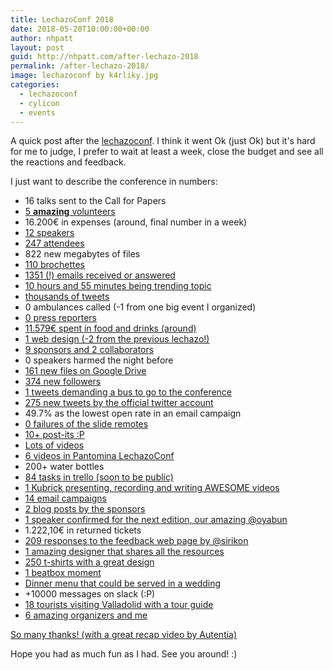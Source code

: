```yaml
---
title: LechazoConf 2018
date: 2018-05-20T10:00:00+00:00
author: nhpatt
layout: post
guid: http://nhpatt.com/after-lechazo-2018
permalink: /after-lechazo-2018/
image: lechazoconf by k4rliky.jpg
categories:
  - lechazoconf
  - cylicon
  - events
---
```


A quick post after the [lechazoconf](https://lechazoconf.com). I think it went Ok (just Ok) but it's hard for me to judge, I prefer to wait at least a week, close the budget and see all the reactions and feedback.

I just want to describe the conference in numbers:

* 16 talks sent to the Call for Papers
* <a href="https://twitter.com/lechazoconf/lists/voluntarios-2018/members" target="_blank">5 **amazing** volunteers</a>
* 16.200€ in expenses (around, final number in a week)
* <a href="https://lechazoconf.com/#our_speakers" target="_blank">12 speakers</a>
* <a href="https://www.ticketea.com/entradas-conferencia-lechazoconf/" target="_blank">247 attendees</a>
* 822 new megabytes of files
* <a href="https://photos.app.goo.gl/1vpHyBuMeFVOIPgy2" target="_blank">110 brochettes</a>
* <a href="mailto:lechazoconf@gmail.com">1351 (!) emails received or answered</a>
* <a href="http://www.trendinalia.com/twitter-trending-topics/spain/spain-180519.html" target="_blank">10 hours and 55 minutes being trending topic</a>
* <a href="https://twitter.com/hashtag/lechazoconf?f=tweets&vertical=default" target="_blank">thousands of tweets</a>
* 0 ambulances called (-1 from one big event I organized)
* <a href="https://www.google.es/search?q=lechazoconf&source=lnms&tbm=nws&sa=X&ved=0ahUKEwilheWy2pfbAhWIPxQKHWg4CeIQ_AUIDSgE&biw=1002&bih=803" target="_blank">0 press reporters</a>
* <a href="https://trello-attachments.s3.amazonaws.com/5980d456f9545d759c914430/5980da62b71e7d9912092ba8/c16aa748f56d111dcd33fc9f05e1b742/Aperitivos_1-2_SAE_2018.pdf" target="_blank">11.579€ spent in food and drinks (around)</a>
* <a href="https://drive.google.com/open?id=0B705TXg4WsnwZk8ta3FjTGg5Z1E" target="_blank">1 web design (-2 from the previous lechazo!)</a>
* <a href="https://lechazoconf.com/#partners" target="_blank">9 sponsors and 2 collaborators</a>
* 0 speakers harmed the night before
* <a href="../images/lechazo_drive.png" target="_blank">161 new files on Google Drive</a>
* <a href="https://twitter.com/lechazoconf/followers" target="_blank">374 new followers</a>
* <a href="https://twitter.com/rlbisbe/status/997730814602313728" target="_blank">1 tweets demanding a bus to go to the conference</a>
* <a href="https://twitter.com/lechazoconf" target="_blank">275 new tweets by the official twitter account</a>
* 49.7% as the lowest open rate in an email campaign
* <a href="https://twitter.com/LuciaMaestro/status/997752942328508417" target="_blank">0 failures of the slide remotes</a>
* <a href="https://photos.app.goo.gl/cRy42hSAbjyyuiBM6" target="_blank">10+ post-its :P</a>
* <a href="https://twitter.com/search?f=videos&vertical=default&q=lechazoconf&src=typd" target="_blank">Lots of videos</a>
* <a href="http://youtube.com/lechazoconf" target="_blank">6 videos in Pantomina LechazoConf</a>
* 200+ water bottles
* <a href="../images/lechazo2018_trello.png" target="_blank">84 tasks in trello (soon to be public)</a>
* <a href="https://pbs.twimg.com/media/Ddiz3OtV0AA_ydl.jpg:large" target="_blank">1 Kubrick presenting, recording and writing AWESOME videos</a>
* <a href="../images/lechazo2018_mailchimp.png" target="_blank">14 email campaigns</a>
* <a href="https://lechazoconf.com/#blog" target="_blank">2 blog posts by the sponsors</a>
* <a href="https://twitter.com/ntncarlon/status/998635356936433665" target="_blank">1 speaker confirmed for the next edition, our amazing @oyabun</a>
* 1.222,10€ in returned tickets
* <a href="https://feedback.lechazoconf.com/" target="_blank">209 responses to the feedback web page by @sirikon</a>
* <a href="https://twitter.com/maduil/status/998238006799687680" target="_blank">1 amazing designer that shares all the resources</a>
* <a href="https://twitter.com/nachocoloma/status/997743303004164096" target="_blank">250 t-shirts with a great design</a>
* <a href="https://twitter.com/k4rliky/status/997871093246578689" target="_blank">1 beatbox moment</a>
* <a href="../images/lechazo2018_dinner.jpg" target="_blank">Dinner menu that could be served in a wedding</a>
* +10000 messages on slack (:P)
* <a href="http://www.info.valladolid.es/los-10-imprescindibles" target="_blank">18 tourists visiting Valladolid with a tour guide</a>
* <a href="https://twitter.com/kairos_ds/status/997905787237404672" target="_blank">6 amazing organizers and me</a>

<a href="https://youtu.be/w2F8h-Tc2Cg" target="_blank">So many thanks! (with a great recap video by Autentia)</a>

Hope you had as much fun as I had. See you around! :)